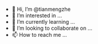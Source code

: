 - 👋 Hi, I’m @tianmengzhe
- 👀 I’m interested in ...
- 🌱 I’m currently learning ...
- 💞️ I’m looking to collaborate on ...
- 📫 How to reach me ...

<!---
tianmengzhe/tianmengzhe is a ✨ special ✨ repository because its `README.md` (this file) appears on your GitHub profile.
You can click the Preview link to take a look at your changes.
--->
